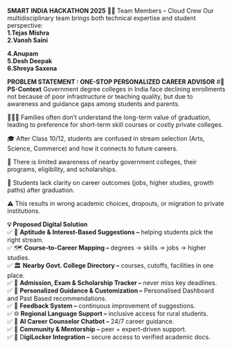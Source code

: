 **SMART INDIA HACKATHON 2025**
👨‍💻 Team Members – Cloud Crew
Our multidisciplinary team brings both technical expertise and student perspective:<br/>
**1.Tejas Mishra**<br/>
**2.Vansh Saini**<br/>

**4.Anupam**<br/>
**5.Desh Deepak**<br/>
**6.Shreya Saxena**<br/>

**PROBLEM STATEMENT : ONE-STOP PERSONALIZED CAREER ADVISOR**
#**📌 PS-Context**
Government degree colleges in India face declining enrollments not because of poor infrastructure or teaching quality, but
due to awareness and guidance gaps among students and parents.

👨‍👩‍👧 Families often don’t understand the long-term value of graduation, leading to preference for short-term skill courses or costly private colleges.

🎓 After Class 10/12, students are confused in stream selection (Arts, Science, Commerce) and how it connects to future careers.

🏫 There is limited awareness of nearby government colleges, their programs, eligibility, and scholarships.

💼 Students lack clarity on career outcomes (jobs, higher studies, growth paths) after graduation.

⚠️ This results in wrong academic choices, dropouts, or migration to private institutions.

**💡 Proposed Digital Solution**<br/>
✅ 🎯 **Aptitude & Interest-Based Suggestions –** helping students pick the right stream.<br/>
✅ 🗺️ **Course-to-Career Mapping –** degrees → skills → jobs → higher studies.<br/>
✅ 🏛️ **Nearby Govt. College Directory –** courses, cutoffs, facilities in one place.<br/>
✅ 📅 **Admission, Exam & Scholarship Tracker –** never miss key deadlines.<br/>
✅ 👤 **Personalized Guidance & Customization –** Personalised Dashboard and Past Based recommendations.<br/>
✅ 📝 **Feedback System –** continuous improvement of suggestions.<br/>
✅ 🌐 **Regional Language Support –** inclusive access for rural students.<br/>
✅ 🤖 **AI Career Counselor Chatbot –** 24/7 career guidance.<br/>
✅ 👥 **Community & Mentorship –** peer + expert-driven support.<br/>
✅ 🔐 D**igiLocker Integration –** secure access to verified academic docs.<br/>
